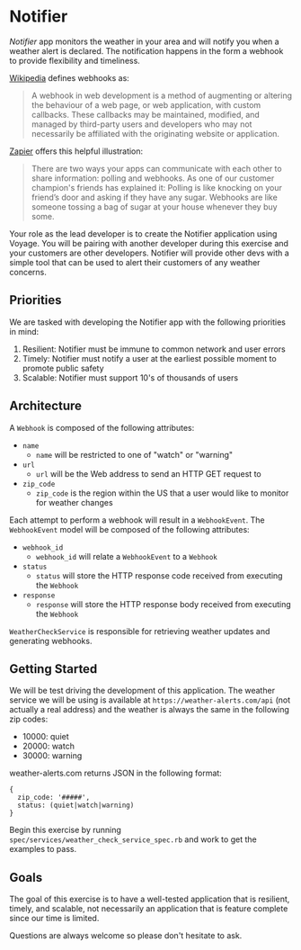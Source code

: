 # Notifier

_Notifier_ app monitors the weather in your area and will notify you when
a weather alert is declared. The notification happens in the form a webhook to
provide flexibility and timeliness.

[Wikipedia](https://en.wikipedia.org/wiki/Webhook) defines webhooks as:

> A webhook in web development is a method of augmenting or altering the
> behaviour of a web page, or web application, with custom callbacks. These
> callbacks may be maintained, modified, and managed by third-party users and
> developers who may not necessarily be affiliated with the originating website
> or application.

[Zapier](https://zapier.com/blog/what-are-webhooks/) offers this helpful illustration:

> There are two ways your apps can communicate with each other to share
> information: polling and webhooks. As one of our customer champion's friends
> has explained it: Polling is like knocking on your friend’s door and asking
> if they have any sugar. Webhooks are like someone tossing a bag of sugar at
> your house whenever they buy some.

Your role as the lead developer is to create the Notifier application using
Voyage. You will be pairing with another developer during this exercise and
your customers are other developers. Notifier will provide other devs with
a simple tool that can be used to alert their customers of any weather
concerns.

## Priorities

We are tasked with developing the Notifier app with the following priorities in mind:

1. Resilient: Notifier must be immune to common network and user errors
2. Timely: Notifier must notify a user at the earliest possible moment to promote public safety
3. Scalable: Notifier must support 10's of thousands of users

## Architecture

A `Webhook` is composed of the following attributes:

- `name`
  - `name` will be restricted to one of "watch" or "warning"
- `url`
  - `url` will be the Web address to send an HTTP GET request to
- `zip_code`
  - `zip_code` is the region within the US that a user would like to monitor for weather changes

Each attempt to perform a webhook will result in a `WebhookEvent`. The
`WebhookEvent` model will be composed of the following attributes:

- `webhook_id`
  - `webhook_id` will relate a `WebhookEvent` to a `Webhook`
- `status`
  - `status` will store the HTTP response code received from executing the `Webhook`
- `response`
  - `response` will store the HTTP response body received from executing the `Webhook`

`WeatherCheckService` is responsible for retrieving weather updates and generating webhooks.

## Getting Started

We will be test driving the development of this application. The weather
service we will be using is available at `https://weather-alerts.com/api` (not
actually a real address) and the weather is always the same in the following
zip codes:

- 10000: quiet
- 20000: watch
- 30000: warning

weather-alerts.com returns JSON in the following format:

```
{
  zip_code: '#####',
  status: (quiet|watch|warning)
}
```

Begin this exercise by running `spec/services/weather_check_service_spec.rb`
and work to get the examples to pass.

## Goals

The goal of this exercise is to have a well-tested application that is
resilient, timely, and scalable, not necessarily an application that is feature
complete since our time is limited.

Questions are always welcome so please don't hesitate to ask.
